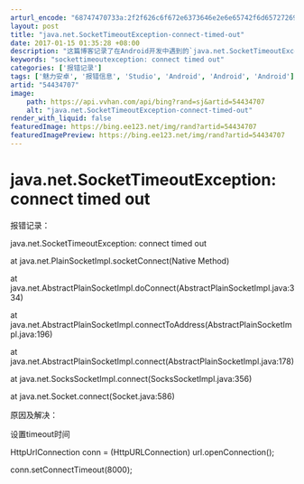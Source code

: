 ```yaml
---
arturl_encode: "68747470733a:2f2f626c6f672e6373646e2e6e65742f6d657272696c793031:2f61727469636c652f64657461696c732f3534343334373037"
layout: post
title: "java.net.SocketTimeoutException-connect-timed-out"
date: 2017-01-15 01:35:28 +08:00
description: "这篇博客记录了在Android开发中遇到的`java.net.SocketTimeoutExcept"
keywords: "sockettimeoutexception: connect timed out"
categories: ['报错记录']
tags: ['魅力安卓', '报错信息', 'Studio', 'Android', 'Android', 'Android']
artid: "54434707"
image:
    path: https://api.vvhan.com/api/bing?rand=sj&artid=54434707
    alt: "java.net.SocketTimeoutException-connect-timed-out"
render_with_liquid: false
featuredImage: https://bing.ee123.net/img/rand?artid=54434707
featuredImagePreview: https://bing.ee123.net/img/rand?artid=54434707
---
```


# java.net.SocketTimeoutException: connect timed out

报错记录：

java.net.SocketTimeoutException: connect timed out
  
at java.net.PlainSocketImpl.socketConnect(Native Method)
  
at java.net.AbstractPlainSocketImpl.doConnect(AbstractPlainSocketImpl.java:334)
  
at java.net.AbstractPlainSocketImpl.connectToAddress(AbstractPlainSocketImpl.java:196)
  
at java.net.AbstractPlainSocketImpl.connect(AbstractPlainSocketImpl.java:178)
  
at java.net.SocksSocketImpl.connect(SocksSocketImpl.java:356)
  
at java.net.Socket.connect(Socket.java:586)

原因及解决：

设置timeout时间

HttpUrlConnection conn = (HttpURLConnection) url.openConnection();
  
conn.setConnectTimeout(8000);